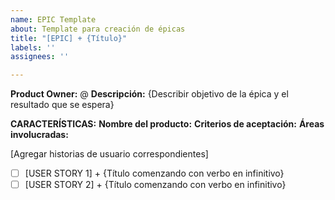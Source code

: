 ```yaml
---
name: EPIC Template
about: Template para creación de épicas
title: "[EPIC] + {Título}"
labels: ''
assignees: ''

---
```


**Product Owner:** @
**Descripción:** {Describir objetivo de la épica y el resultado que se espera}

**CARACTERÍSTICAS:** 
**Nombre del producto:** 
**Criterios de aceptación:**
**Áreas involucradas:** 

[Agregar historias de usuario correspondientes]
- [ ] [USER STORY 1] + {Título comenzando con verbo en infinitivo}
- [ ] [USER STORY 2] + {Título comenzando con verbo en infinitivo}
